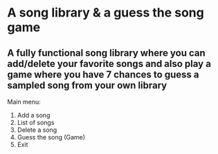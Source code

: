 # A song library & a guess the song game

## A fully functional song library where you can add/delete your favorite songs and also play a game where you have 7 chances to guess a sampled song from your own library

Main menu:

1. Add a song
2. List of songs
3. Delete a song
4. Guess the song (Game)
5. Exit

